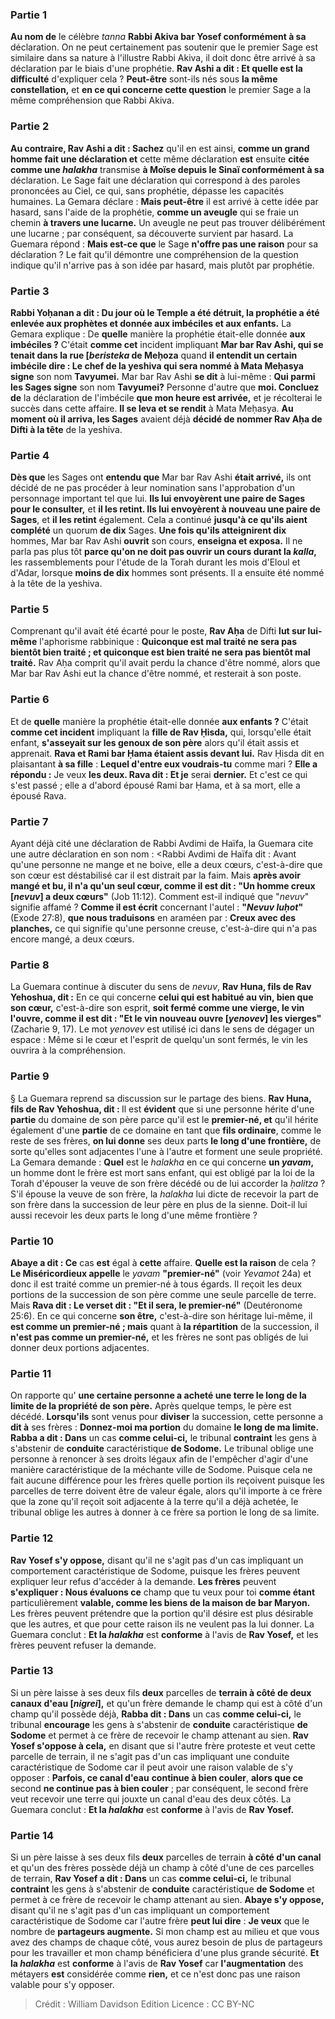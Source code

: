 
### Partie 1
<b>Au nom de</b> le célèbre <i>tanna</i> <b>Rabbi Akiva bar Yosef conformément à sa</b> déclaration. On ne peut certainement pas soutenir que le premier Sage est similaire dans sa nature à l'illustre Rabbi Akiva, il doit donc être arrivé à sa déclaration par le biais d'une prophétie. <b>Rav Ashi a dit : Et quelle est la difficulté</b> d'expliquer cela ? <b>Peut-être</b> sont-ils nés sous <b>la même constellation,</b> et <b>en ce qui concerne cette question</b> le premier Sage a la même compréhension que Rabbi Akiva.

### Partie 2
<b>Au contraire, Rav Ashi a dit : Sachez</b> qu'il en est ainsi, <b>comme un grand homme fait une déclaration et</b> cette même déclaration <b>est</b> ensuite <b>citée comme une <i>halakha</i></b> transmise <b>à Moïse depuis le Sinaï conformément à sa</b> déclaration. Le Sage fait une déclaration qui correspond à des paroles prononcées au Ciel, ce qui, sans prophétie, dépasse les capacités humaines. La Gemara déclare : <b>Mais peut-être</b> il est arrivé à cette idée par hasard, sans l'aide de la prophétie, <b>comme un aveugle</b> qui se fraie un chemin <b>à travers une lucarne.</b> Un aveugle ne peut pas trouver délibérément une lucarne ; par conséquent, sa découverte survient par hasard. La Guemara répond : <b>Mais est-ce que</b> le Sage <b>n'offre pas une raison</b> pour sa déclaration ? Le fait qu'il démontre une compréhension de la question indique qu'il n'arrive pas à son idée par hasard, mais plutôt par prophétie.

### Partie 3
<b>Rabbi Yoḥanan a dit : Du jour où le Temple a été détruit, la prophétie a été enlevée aux prophètes et donnée aux imbéciles et aux enfants.</b> La Gemara explique : De <b>quelle</b> manière la prophétie était-elle donnée <b>aux imbéciles ?</b> C'était <b>comme cet</b> incident impliquant <b>Mar bar Rav Ashi, qui se tenait dans la rue [<i>beristeka</i> de Meḥoza</b> quand <b>il entendit un certain imbécile dire : Le chef de la yeshiva qui sera nommé à Mata Meḥasya signe</b> son nom <b>Tavyumei.</b> Mar bar Rav Ashi <b>se dit</b> à lui-même : <b>Qui parmi les Sages signe</b> son nom <b>Tavyumei?</b> Personne d'autre que <b>moi. Concluez de</b> la déclaration de l'imbécile <b>que mon heure est arrivée,</b> et je récolterai le succès dans cette affaire. <b>Il se leva et se rendit</b> à Mata Meḥasya. <b>Au moment où il arriva, les Sages</b> avaient déjà <b>décidé de nommer Rav Aḥa de Difti à la tête</b> de la yeshiva.

### Partie 4
<b>Dès que</b> les Sages ont <b>entendu que</b> Mar bar Rav Ashi <b>était arrivé,</b> ils ont décidé de ne pas procéder à leur nomination sans l'approbation d'un personnage important tel que lui. <b>Ils lui envoyèrent une paire de Sages pour le consulter,</b> et <b>il les retint. Ils lui envoyèrent à nouveau une paire de Sages</b>, et <b>il les retint</b> également. Cela a continué <b>jusqu'à ce qu'ils aient complété</b> un quorum <b>de dix</b> Sages. <b>Une fois qu'ils atteignirent dix</b> hommes, Mar bar Rav Ashi <b>ouvrit</b> son cours, <b>enseigna et exposa.</b> Il ne parla pas plus tôt <b>parce qu'on ne doit pas ouvrir un cours durant la <i>kalla</i>,</b> les rassemblements pour l'étude de la Torah durant les mois d'Eloul et d'Adar, lorsque <b>moins de dix</b> hommes sont présents. Il a ensuite été nommé à la tête de la yeshiva.

### Partie 5
Comprenant qu'il avait été écarté pour le poste, <b>Rav Aḥa</b> de Difti <b>lut sur lui-même</b> l'aphorisme rabbinique : <b>Quiconque est mal traité ne sera pas bientôt bien traité ; et quiconque est bien traité ne sera pas bientôt mal traité.</b> Rav Aḥa comprit qu'il avait perdu la chance d'être nommé, alors que Mar bar Rav Ashi eut la chance d'être nommé, et resterait à son poste.

### Partie 6
Et de <b>quelle</b> manière la prophétie était-elle donnée <b>aux enfants ?</b> C'était <b>comme cet incident</b> impliquant la <b>fille de Rav Ḥisda,</b> qui, lorsqu'elle était enfant, <b>s'asseyait sur les genoux de son père</b> alors qu'il était assis et apprenait. <b>Rava et Rami bar Ḥama étaient assis devant lui.</b> Rav Ḥisda dit en plaisantant <b>à sa fille</b> : <b>Lequel d'entre eux voudrais-tu</b> comme mari ? <b>Elle a répondu :</b> Je veux <b>les deux. Rava dit : Et je</b> serai <b>dernier.</b> Et c'est ce qui s'est passé ; elle a d'abord épousé Rami bar Ḥama, et à sa mort, elle a épousé Rava.

### Partie 7
Ayant déjà cité une déclaration de Rabbi Avdimi de Haïfa, la Guemara cite une autre déclaration en son nom : <Rabbi Avdimi de Haïfa dit : Avant qu'une personne ne mange et ne boive, elle a deux cœurs,</b> c'est-à-dire que son cœur est déstabilisé car il est distrait par la faim. Mais <b>après avoir mangé et bu, il n'a qu'un seul cœur, comme il est dit : "Un homme creux [<i>nevuv</i>] a deux cœurs"</b> (Job 11:12). Comment est-il indiqué que "<i>nevuv</i>" signifie affamé ? <b>Comme il est écrit</b> concernant l'autel : <b>"<i>Nevuv luḥot</i>"</b> (Exode 27:8), <b>que nous traduisons</b> en araméen par : <b>Creux avec des planches,</b> ce qui signifie qu'une personne creuse, c'est-à-dire qui n'a pas encore mangé, a deux cœurs.

### Partie 8
La Guemara continue à discuter du sens de <i>nevuv</i>, <b>Rav Huna, fils de Rav Yehoshua, dit :</b> En ce qui concerne <b>celui qui est habitué au vin, bien que son cœur,</b> c'est-à-dire son esprit, <b>soit fermé comme une vierge, le vin l'ouvre, comme il est dit : "Et le vin nouveau ouvre [<i>yenovev</i>] les vierges"</b> (Zacharie 9, 17). Le mot <i>yenovev</i> est utilisé ici dans le sens de dégager un espace : Même si le cœur et l'esprit de quelqu'un sont fermés, le vin les ouvrira à la compréhension.

### Partie 9
§ La Guemara reprend sa discussion sur le partage des biens. <b>Rav Huna, fils de Rav Yehoshua, dit : </b> Il est <b>évident</b> que si une personne hérite d'une <b>partie</b> du domaine de son père parce qu'il est le <b>premier-né, et</b> qu'il hérite également d'une <b>partie</b> de ce domaine en tant que <b>fils ordinaire</b>, comme le reste de ses frères, <b>on lui donne</b> ses deux parts <b>le long d'une frontière,</b> de sorte qu'elles sont adjacentes l'une à l'autre et forment une seule propriété. La Gemara demande : <b>Quel</b> est le <i>halakha</i> en ce qui concerne <b>un <i>yavam</i>,</b> un homme dont le frère est mort sans enfant, qui est obligé par la loi de la Torah d'épouser la veuve de son frère décédé ou de lui accorder la <i>ḥalitza</i> ? S'il épouse la veuve de son frère, la <i>halakha</i> lui dicte de recevoir la part de son frère dans la succession de leur père en plus de la sienne. Doit-il lui aussi recevoir les deux parts le long d'une même frontière ?

### Partie 10
<b>Abaye a dit : Ce</b> cas <b>est</b> égal à <b>cette</b> affaire. <b>Quelle est la raison</b> de cela ? <b>Le Miséricordieux appelle</b> le <i>yavam</i> <b>"premier-né"</b> (voir <i>Yevamot</i> 24a) et donc il est traité comme un premier-né à tous égards. Il reçoit les deux portions de la succession de son père comme une seule parcelle de terre. Mais <b>Rava dit : Le verset dit : "Et il sera, le premier-né"</b> (Deutéronome 25:6). En ce qui concerne <b>son être,</b> c'est-à-dire son héritage lui-même, il <b>est comme un premier-né ; mais</b> quant à <b>la répartition</b> de la succession, il <b>n'est pas comme un premier-né,</b> et les frères ne sont pas obligés de lui donner deux portions adjacentes.

### Partie 11
On rapporte qu' <b>une certaine personne a acheté une terre le long de la limite de la propriété de son père.</b> Après quelque temps, le père est décédé. <b>Lorsqu'ils</b> sont venus pour <b>diviser</b> la succession, cette personne a <b>dit à</b> ses frères : <b>Donnez-moi ma portion</b> du domaine <b>le long de ma limite. Rabba a dit : Dans</b> un cas <b>comme celui-ci,</b> le tribunal <b>contraint</b> les gens à s'abstenir de <b>conduite</b> caractéristique <b>de Sodome.</b> Le tribunal oblige une personne à renoncer à ses droits légaux afin de l'empêcher d'agir d'une manière caractéristique de la méchante ville de Sodome. Puisque cela ne fait aucune différence pour les frères quelle portion ils reçoivent puisque les parcelles de terre doivent être de valeur égale, alors qu'il importe à ce frère que la zone qu'il reçoit soit adjacente à la terre qu'il a déjà achetée, le tribunal oblige les autres à donner à ce frère sa portion le long de sa limite.

### Partie 12
<b>Rav Yosef s'y oppose,</b> disant qu'il ne s'agit pas d'un cas impliquant un comportement caractéristique de Sodome, puisque les frères peuvent expliquer leur refus d'accéder à la demande. <b>Les frères</b> peuvent <b>s'expliquer : Nous évaluons ce</b> champ que tu veux pour toi <b>comme étant</b> particulièrement <b>valable, comme les biens de la maison de bar Maryon.</b> Les frères peuvent prétendre que la portion qu'il désire est plus désirable que les autres, et que pour cette raison ils ne veulent pas la lui donner. La Guemara conclut : <b>Et la <i>halakha</i></b> est <b>conforme</b> à l'avis de <b>Rav Yosef,</b> et les frères peuvent refuser la demande.

### Partie 13
Si un père laisse à ses deux fils <b>deux</b> parcelles de <b>terrain à côté de deux</b> <b>canaux d'eau [<i>nigrei</i>],</b> et qu'un frère demande le champ qui est à côté d'un champ qu'il possède déjà, <b>Rabba dit : Dans</b> un cas <b>comme celui-ci,</b> le tribunal <b>encourage</b> les gens à s'abstenir de <b>conduite</b> caractéristique <b>de Sodome</b> et permet à ce frère de recevoir le champ attenant au sien. <b>Rav Yosef s'oppose à cela,</b> en disant que si l'autre frère proteste et veut cette parcelle de terrain, il ne s'agit pas d'un cas impliquant une conduite caractéristique de Sodome car il peut avoir une raison valable de s'y opposer : <b>Parfois, ce canal d'eau</b> <b>continue à bien couler</b>, <b>alors que ce</b> second <b>ne continue pas à bien couler</b> ; par conséquent, le second frère veut recevoir une terre qui jouxte un canal d'eau des deux côtés. La Guemara conclut : <b>Et la <i>halakha</i></b> est <b>conforme</b> à l'avis de <b>Rav Yosef.</b>

### Partie 14
Si un père laisse à ses deux fils <b>deux</b> parcelles de terrain <b>à côté d'un canal</b> et qu'un des frères possède déjà un champ à côté d'une de ces parcelles de terrain, <b>Rav Yosef a dit : Dans</b> un cas <b>comme celui-ci,</b> le tribunal <b>contraint</b> les gens à s'abstenir de <b>conduite</b> caractéristique <b>de Sodome</b> et permet à ce frère de recevoir le champ attenant au sien. <b>Abaye s'y oppose,</b> disant qu'il ne s'agit pas d'un cas impliquant un comportement caractéristique de Sodome car l'autre frère <b>peut lui dire</b> : <b>Je veux</b> que le nombre de <b>partageurs augmente.</b> Si mon champ est au milieu et que vous avez des champs de chaque côté, vous aurez besoin de plus de partageurs pour les travailler et mon champ bénéficiera d'une plus grande sécurité. <b>Et la <i>halakha</i></b> est <b>conforme</b> à l'avis de <b>Rav Yosef</b> car <b>l'augmentation</b> des métayers <b>est</b> considérée comme <b>rien,</b> et ce n'est donc pas une raison valable pour s'y opposer.

>Crédit : William Davidson Edition
>Licence : CC BY-NC